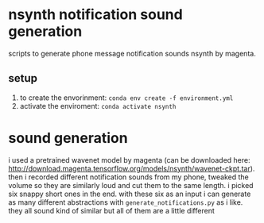 # nsynth notification sound generation

scripts to generate phone message notification sounds nsynth by magenta.

## setup

1. to create the envorinment: `conda env create -f environment.yml`
2. activate the enviroment: `conda activate nsynth`

# sound generation

i used a pretrained wavenet model by magenta (can be downloaded here: http://download.magenta.tensorflow.org/models/nsynth/wavenet-ckpt.tar). then i recorded different notification sounds from my phone, tweaked the volume so they are similarly loud and cut them to the same length. i picked six snappy short ones in the end. with these six as an input i can generate as many different abstractions with `generate_notifications.py` as i like. they all sound kind of similar but all of them are a little different
